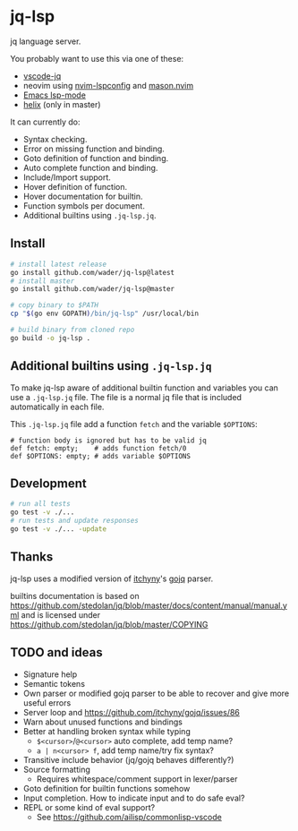 # jq-lsp

jq language server.

You probably want to use this via one of these:
- [vscode-jq](https://github.com/wader/vscode-jq)
- neovim using [nvim-lspconfig](https://github.com/neovim/nvim-lspconfig/blob/master/doc/configs.md#jqls) and [mason.nvim](https://github.com/williamboman/mason.nvim)
- [Emacs lsp-mode](https://github.com/emacs-lsp/lsp-mode)
- [helix](https://github.com/helix-editor/helix) (only in master)

It can currently do:
- Syntax checking.
- Error on missing function and binding.
- Goto definition of function and binding.
- Auto complete function and binding.
- Include/Import support.
- Hover definition of function.
- Hover documentation for builtin.
- Function symbols per document.
- Additional builtins using  `.jq-lsp.jq`.

## Install

```sh
# install latest release
go install github.com/wader/jq-lsp@latest
# install master
go install github.com/wader/jq-lsp@master

# copy binary to $PATH
cp "$(go env GOPATH)/bin/jq-lsp" /usr/local/bin

# build binary from cloned repo
go build -o jq-lsp .
```

## Additional builtins using `.jq-lsp.jq`

To make jq-lsp aware of additional builtin function and variables you can use a `.jq-lsp.jq` file. The file is a normal jq file that is included automatically in each file.

This `.jq-lsp.jq` file add a function `fetch` and the variable `$OPTIONS`:
```jq
# function body is ignored but has to be valid jq
def fetch: empty;    # adds function fetch/0
def $OPTIONS: empty; # adds variable $OPTIONS
```

## Development

```sh
# run all tests
go test -v ./...
# run tests and update responses
go test -v ./... -update
```

## Thanks

jq-lsp uses a modified version of
[itchyny](https://github.com/itchyny)'s [gojq](https://github.com/itchyny/gojq) parser.

builtins documentation is based on https://github.com/stedolan/jq/blob/master/docs/content/manual/manual.yml
and is licensed under https://github.com/stedolan/jq/blob/master/COPYING

## TODO and ideas

- Signature help
- Semantic tokens
- Own parser or modified gojq parser to be able to recover and give more useful errors
- Server loop and https://github.com/itchyny/gojq/issues/86
- Warn about unused functions and bindings
- Better at handling broken syntax while typing
   - `$<cursor>`/`@<cursor>` auto complete, add temp name?
   - `a | n<cursor> f`, add temp name/try fix syntax?
- Transitive include behavior (jq/gojq behaves differently?)
- Source formatting
    - Requires whitespace/comment support in lexer/parser
- Goto definition for builtin functions somehow
- Input completion. How to indicate input and to do safe eval?
- REPL or some kind of eval support?
    - See https://github.com/ailisp/commonlisp-vscode
